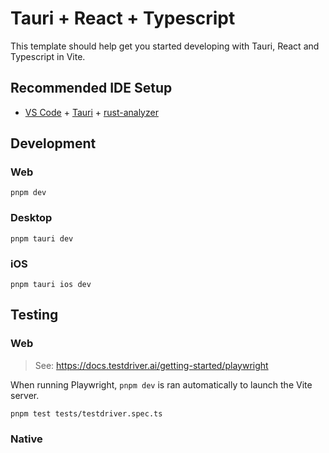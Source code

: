 # Tauri + React + Typescript

This template should help get you started developing with Tauri, React and Typescript in Vite.

## Recommended IDE Setup

- [VS Code](https://code.visualstudio.com/) + [Tauri](https://marketplace.visualstudio.com/items?itemName=tauri-apps.tauri-vscode) + [rust-analyzer](https://marketplace.visualstudio.com/items?itemName=rust-lang.rust-analyzer)


## Development

### Web

```shell
pnpm dev
```

### Desktop

```shell
pnpm tauri dev
```

### iOS

```shell
pnpm tauri ios dev
```

## Testing 

### Web

> See: https://docs.testdriver.ai/getting-started/playwright

When running Playwright, `pnpm dev` is ran automatically to launch the Vite server.

```shell
pnpm test tests/testdriver.spec.ts
```

### Native

```shell